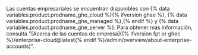 Las cuentas empresariales se encuentran disponibles con {% data variables.product.prodname_ghe_cloud %}{% ifversion ghae %}, {% data variables.product.prodname_ghe_managed %},{% endif %} y {% data variables.product.prodname_ghe_server %}. Para obtener más información, consulta "[Acerca de las cuentas de empresa]({% ifversion fpt or ghec %}/enterprise-cloud@latest{% endif %}/admin/overview/about-enterprise-accounts)".
